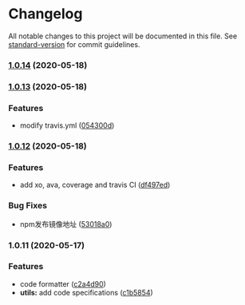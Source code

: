 # Changelog

All notable changes to this project will be documented in this file. See [standard-version](https://github.com/conventional-changelog/standard-version) for commit guidelines.

### [1.0.14](https://github.com/chandq/json2excel-cli/compare/v1.0.13...v1.0.14) (2020-05-18)

### [1.0.13](https://github.com/chandq/json2excel-cli/compare/v1.0.12...v1.0.13) (2020-05-18)


### Features

* modify travis.yml ([054300d](https://github.com/chandq/json2excel-cli/commit/054300d286410b96cc9a8cee8f3414d4d17239dc))

### [1.0.12](https://github.com/chandq/json2excel-cli/compare/v1.0.11...v1.0.12) (2020-05-18)


### Features

* add xo, ava, coverage and travis CI ([df497ed](https://github.com/chandq/json2excel-cli/commit/df497ed8b14140ba6e572bd653a5c764c7d426d7))


### Bug Fixes

* npm发布镜像地址 ([53018a0](https://github.com/chandq/json2excel-cli/commit/53018a0fd10e81409efc34a77cd6291256bd9a6b))

### 1.0.11 (2020-05-17)


### Features

* code formatter ([c2a4d90](https://github.com/chandq/json2excel-cli/commit/c2a4d9029d8319cd6923cd1a95bc07009be21002))
* **utils:** add code specifications ([c1b5854](https://github.com/chandq/json2excel-cli/commit/c1b5854ccaefdd86bd3abfad0cde8cf710e2ea91))

